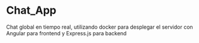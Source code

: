 # Chat_App
 Chat global en tiempo real, utilizando docker para desplegar el servidor con Angular para frontend y Express.js para backend
